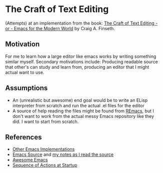 # The Craft of Text Editing

(Attempts) at an implementation from the book: [The Craft of Text Editing - or - Emacs for the Modern World](https://www.finseth.com/craft/) by Craig A. Finseth.

## Motivation

For me to learn how a large editor like emacs works by writing something similar myself. Secondary motivations include: Producing readable source that other's can study and learn from, producing an editor that I might actual want to use.

## Assumptions

- An (unrealistic but awesome) end goal would be to write an ELisp interpreter from scratch and run the actual .el files for the editor
- A source of help reading the files might be found from [REmacs](https://github.com/remacs/remacs), but I don't want to work from the actual messy Emacs repository like they did. I want to start from scratch.

## References

- [Other Emacs Implementations](http://www.finseth.com/emacs.html)
- [Emacs Source](https://github.com/emacs-mirror/emacs) and [my notes as I read the source](emacs-notes.org)
- [Awesome Emacs](https://github.com/emacs-tw/awesome-emacs)
- [Sequence of Actions at Startup](https://www.gnu.org/software/emacs/manual/html_node/elisp/Startup-Summary.html)
